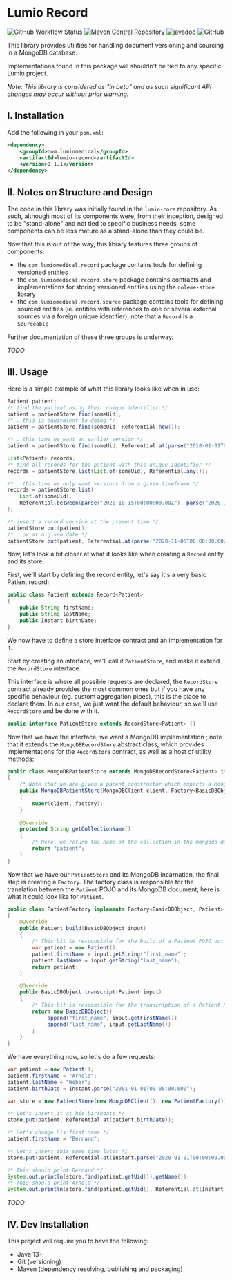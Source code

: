 # Lumio Record

[![GitHub Workflow Status](https://img.shields.io/github/workflow/status/lumio-medical/lumio-record/Java%20CI%20with%20Maven)](https://github.com/lumio-medical/lumio-record/actions?query=workflow%3A%22Java+CI+with+Maven%22)
[![Maven Central Repository](https://maven-badges.herokuapp.com/maven-central/com.lumiomedical/lumio-record/badge.svg)](https://maven-badges.herokuapp.com/maven-central/com.lumiomedical/lumio-record)
[![javadoc](https://javadoc.io/badge2/com.lumiomedical/lumio-record/javadoc.svg)](https://javadoc.io/doc/com.lumiomedical/lumio-record)
![GitHub](https://img.shields.io/github/license/lumio-medical/lumio-record)

This library provides utilities for handling document versioning and sourcing in a MongoDB database.

Implementations found in this package will shouldn't be tied to any specific Lumio project.

_Note: This library is considered as "in beta" and as such significant API changes may occur without prior warning._

## I. Installation

Add the following in your `pom.xml`:

```xml
<dependency>
    <groupId>com.lumiomedical</groupId>
    <artifactId>lumio-record</artifactId>
    <version>0.1.1</version>
</dependency>
```

## II. Notes on Structure and Design

The code in this library was initially found in the `lumio-core` repository.
As such, although most of its components were, from their inception, designed to be "stand-alone" and not tied to specific business needs, some components can be less mature as a stand-alone than they could be.

Now that this is out of the way, this library features three groups of components:
* the `com.lumiomedical.record` package contains tools for defining versioned entities
* the `com.lumiomedical.record.store` package contains contracts and implementations for storing versioned entities using the `noleme-store` library
* the `com.lumiomedical.record.source` package contains tools for defining sourced entities (ie. entities with references to one or several external sources via a foreign unique identifier), note that a `Record` is a `Sourceable`

Further documentation of these three groups is underway. 

_TODO_

## III. Usage

Here is a simple example of what this library looks like when in use:

```java
Patient patient;
/* find the patient using their unique identifier */
patient = patientStore.find(someUid);
/* ..this is equivalent to doing */
patient = patientStore.find(someUid, Referential.now());

/* ..this time we want an earlier version */
patient = patientStore.find(someUid, Referential.at(parse("2018-01-01T00:00:00.00Z")));

List<Patient> records;
/* find all records for the patient with this unique identifier */
records = patientStore.list(List.of(someUid), Referential.any());

/* ..this time we only want versions from a given timeframe */
records = patientStore.list(
    List.of(someUid),
    Referential.between(parse("2020-10-15T00:00:00.00Z"), parse("2020-11-01T00:00:00.00Z"))
);

/* insert a record version at the present time */
patientStore.put(patient);
/* ..or at a given date */
patientStore.put(patient, Referential.at(parse("2020-11-05T00:00:00.00Z")));
```

Now, let's look a bit closer at what it looks like when creating a `Record` entity and its store. 

First, we'll start by defining the record entity, let's say it's a very basic Patient record:

```java
public class Patient extends Record<Patient>
{
    public String firstName;
    public String lastName;
    public Instant birthDate;
}
```

We now have to define a store interface contract and an implementation for it.

Start by creating an interface, we'll call it `PatientStore`, and make it extend the `RecordStore` interface.

This interface is where all possible requests are declared, the `RecordStore` contract already provides the most common ones but if you have any specific behaviour (eg. custom aggregation pipes), this is the place to declare them.
In our case, we just want the default behaviour, so we'll use `RecordStore` and be done with it.  

```java
public interface PatientStore extends RecordStore<Patient> {}
```

Now that we have the interface, we want a MongoDB implementation ; note that it extends the `MongoDBRecordStore` abstract class, which provides implementations for the `RecordStore` contract, as well as a host of utility methods:

```java
public class MongoDBPatientStore extends MongoDBRecordStore<Patient> implements PatientStore
{
    /* Note that we are given a parent constructor which expects a MongoDBClient and a Factory, we'll talk about them in a moment */
    public MongoDBPatientStore(MongoDBClient client, Factory<BasicDBObject, Patient> factory)
    {
        super(client, factory);
    }
    
    @Override
    protected String getCollectionName()
    {
        /* Here, we return the name of the collection in the mongodb database, it can be anything we want */
        return "patient";
    }
}
```

Now that we have our `PatientStore` and its MongoDB incarnation, the final step is creating a `Factory`.
The factory class is responsible for the translation between the `Patient` POJO and its MongoDB document, here is what it could look like for `Patient`.

```java
public class PatientFactory implements Factory<BasicDBObject, Patient>
{
    @Override
    public Patient build(BasicDBObject input)
    {
        /* This bit is responsible for the build of a Patient POJO out of a MongoDB document */
        var patient = new Patient();
        patient.firstName = input.getString("first_name");
        patient.lastName = input.getString("last_name");
        return patient;
    }

    @Override
    public BasicDBObject transcript(Patient input)
    {
        /* This bit is responsible for the transcription of a Patient POJO into a MongoDB document */
        return new BasicDBObject()
            .append("first_name", input.getFirstName())
            .append("last_name", input.getLastName())
        ;
    }
}
```

We have everything now, so let's do a few requests:

```java
var patient = new Patient();
patient.firstName = "Arnold";
patient.lastName = "Weber";
patient.birthDate = Instant.parse("2001-01-01T00:00:00.00Z");

var store = new PatientStore(new MongoDBClient(), new PatientFactory());

/* Let's insert it at his birthdate */
store.put(patient, Referential.at(patient.birthDate));

/* Let's change his first name */
patient.firstName = "Bernard";

/* Let's insert this some time later */
store.put(patient, Referential.at(Instant.parse("2020-01-01T00:00:00.00Z")));

/* This should print Bernard */
System.out.println(store.find(patient.getUid()).getName());
/* This should print Arnold */
System.out.println(store.find(patient.getUid(), Referential.at(Instant.parse("2010-01-01T00:00:00.00Z"))).getName());
```

_TODO_

## IV. Dev Installation

This project will require you to have the following:

* Java 13+
* Git (versioning)
* Maven (dependency resolving, publishing and packaging) 
